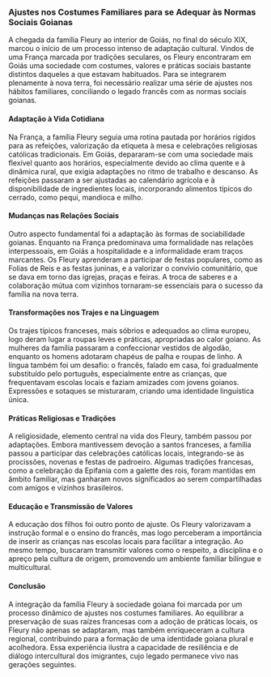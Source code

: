 ### Ajustes nos Costumes Familiares para se Adequar às Normas Sociais Goianas

A chegada da família Fleury ao interior de Goiás, no final do século XIX, marcou o início de um processo intenso de adaptação cultural. Vindos de uma França marcada por tradições seculares, os Fleury encontraram em Goiás uma sociedade com costumes, valores e práticas sociais bastante distintos daqueles a que estavam habituados. Para se integrarem plenamente à nova terra, foi necessário realizar uma série de ajustes nos hábitos familiares, conciliando o legado francês com as normas sociais goianas.

#### Adaptação à Vida Cotidiana

Na França, a família Fleury seguia uma rotina pautada por horários rígidos para as refeições, valorização da etiqueta à mesa e celebrações religiosas católicas tradicionais. Em Goiás, depararam-se com uma sociedade mais flexível quanto aos horários, especialmente devido ao clima quente e à dinâmica rural, que exigia adaptações no ritmo de trabalho e descanso. As refeições passaram a ser ajustadas ao calendário agrícola e à disponibilidade de ingredientes locais, incorporando alimentos típicos do cerrado, como pequi, mandioca e milho.

#### Mudanças nas Relações Sociais

Outro aspecto fundamental foi a adaptação às formas de sociabilidade goianas. Enquanto na França predominava uma formalidade nas relações interpessoais, em Goiás a hospitalidade e a informalidade eram traços marcantes. Os Fleury aprenderam a participar de festas populares, como as Folias de Reis e as festas juninas, e a valorizar o convívio comunitário, que se dava em torno das igrejas, praças e feiras. A troca de saberes e a colaboração mútua com vizinhos tornaram-se essenciais para o sucesso da família na nova terra.

#### Transformações nos Trajes e na Linguagem

Os trajes típicos franceses, mais sóbrios e adequados ao clima europeu, logo deram lugar a roupas leves e práticas, apropriadas ao calor goiano. As mulheres da família passaram a confeccionar vestidos de algodão, enquanto os homens adotaram chapéus de palha e roupas de linho. A língua também foi um desafio: o francês, falado em casa, foi gradualmente substituído pelo português, especialmente entre as crianças, que frequentavam escolas locais e faziam amizades com jovens goianos. Expressões e sotaques se misturaram, criando uma identidade linguística única.

#### Práticas Religiosas e Tradições

A religiosidade, elemento central na vida dos Fleury, também passou por adaptações. Embora mantivessem devoção a santos franceses, a família passou a participar das celebrações católicas locais, integrando-se às procissões, novenas e festas de padroeiro. Algumas tradições francesas, como a celebração da Epifania com a galette des rois, foram mantidas em âmbito familiar, mas ganharam novos significados ao serem compartilhadas com amigos e vizinhos brasileiros.

#### Educação e Transmissão de Valores

A educação dos filhos foi outro ponto de ajuste. Os Fleury valorizavam a instrução formal e o ensino do francês, mas logo perceberam a importância de inserir as crianças nas escolas locais para facilitar a integração. Ao mesmo tempo, buscaram transmitir valores como o respeito, a disciplina e o apreço pela cultura de origem, promovendo um ambiente familiar bilíngue e multicultural.

#### Conclusão

A integração da família Fleury à sociedade goiana foi marcada por um processo dinâmico de ajustes nos costumes familiares. Ao equilibrar a preservação de suas raízes francesas com a adoção de práticas locais, os Fleury não apenas se adaptaram, mas também enriqueceram a cultura regional, contribuindo para a formação de uma identidade goiana plural e acolhedora. Essa experiência ilustra a capacidade de resiliência e de diálogo intercultural dos imigrantes, cujo legado permanece vivo nas gerações seguintes.